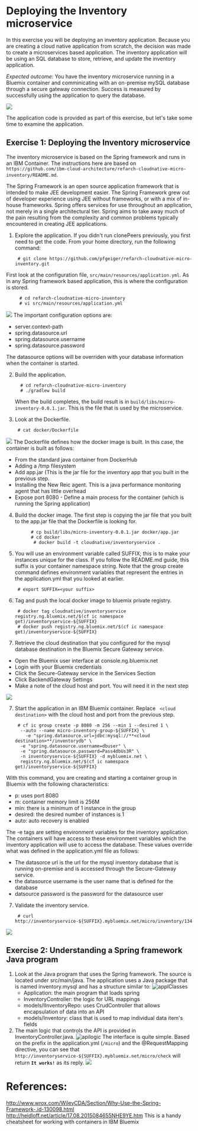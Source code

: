 # Deploying the Inventory microservice

In this exercise you will be deploying an inventory application. Because you are creating a cloud native application from scratch, the decision was made to create a microservices based application. The inventory application will be using an SQL database to store, retrieve, and update the inventory application.

<em>Expected outcome:</em> You have the inventory microservice running in a Bluemix container and comminicating with an on-premise mySQL database through a secure gateway connection. Success is measured by successfully using the application to query the database.

![](images/inventoryarch.png)


The application code is provided as part of this exercise, but let's take some time to examine the application.  


## Exercise 1: Deploying the Inventory microservice
The inventory microservice is based on the Spring framework and runs in an IBM Container. The instructions here are based on `https://github.com/ibm-cloud-architecture/refarch-cloudnative-micro-inventory/README.md`.

The Spring Framework is an open source application framework that is intended to make JEE development easier. The Spring Framework grew out of developer experience using JEE without frameworks, or with a mix of in-house frameworks. Spring offers services for use throughout an application, not merely in a single architectural tier. Spring aims to take away much of the pain resulting from the complexity and common problems typically encountered in creating JEE applications.


1. Explore the application. If you didn't run clonePeers previously, you first need to get the code. From your home directory, run the following command:

        # git clone https://github.com/pfgeiger/refarch-cloudnative-micro-inventory.git
First look at the configuration file, `src/main/resources/application.yml`. As in any Spring framework based application, this is where the configuration is stored.

         # cd refarch-cloudnative-micro-inventory
         # vi src/main/resources/application.yml

 ![](images/applicationyml.png)
 The important configuration options are:

   - server.context-path        
   - spring.datasource.url
   - spring.datasource.username
   - spring.datasource.password

 The datasource options will be overriden with your database information when the container is started.

2. Build the application.

         # cd refarch-cloudnative-micro-inventory
         # ./gradlew build

    When the build completes, the build result is in `build/libs/micro-inventory-0.0.1.jar`. This is the file that is used by the microservice.

3. Look at the Dockerfile.

        # cat docker/Dockerfile

 ![](images/inventorydockerfile.png)
 The Dockerfile defines how the docker image is built. In this case, the container is built as follows:

  - From the standard java container from DockerHub
  - Adding a /tmp filesystem
  - Add app.jar (This is the jar file for the inventory app that you built in the previous step.
  - Installing the New Reic agent. This is a java performance monitoring agent that has little overhead
  - Expose port 8080 - Define a main process for the container (which is running the Spring application)

4. Build the docker image. The first step is copying the jar file that you built to the app.jar file that the Dockerfile is looking for.

       		 # cp build/libs/micro-inventory-0.0.1.jar docker/app.jar
      	 	 # cd docker
      	      # docker build -t cloudnative/inventoryservice .

5. You will use an environment variable called SUFFIX; this is to make your instances unique for the class. If you follow the README.md guide, this suffix is your container namespace string. Note that the group create command defines environment variables that represent the entries in the application.yml that you looked at earlier.

        # export SUFFIX=<your suffix>

6. Tag and push the local docker image to bluemix private registry.

        # docker tag cloudnative/inventoryservice registry.ng.bluemix.net/$(cf ic namespace get)/inventoryservice-${SUFFIX}
        # docker push registry.ng.bluemix.net/$(cf ic namespace get)/inventoryservice-${SUFFIX}

7. Retrieve the cloud destination that you configured for the mysql database destination in the Bluemix Secure Gateway service.
  - Open the Bluemix user interface at console.ng.bluemix.net
  - Login with your Bluemix credentials
  - Click the Secure-Gateway service in the Services Section
  - Click BackendGateway Settings
  - Make a note of the cloud host and port. You will need it in the next step

 ![](images/clouddestination.png)

7. Start the application in an IBM Bluemix container. Replace  ` <cloud destination>` with the cloud host and port from the previous step.  

        # cf ic group create -p 8080 -m 256 --min 1 --desired 1 \
         --auto --name micro-inventory-group-${SUFFIX} \
	       -e "spring.datasource.url=jdbc:mysql://**<cloud destination>**/inventorydb" \
         -e "spring.datasource.username=dbuser" \
         -e "spring.datasource.password=Pass4dbUs3R" \
         -n inventoryservice-${SUFFIX} -d mybluemix.net \
         registry.ng.bluemix.net/$(cf ic namespace get)/inventoryservice-${SUFFIX}

 With this command, you are creating and starting a container group in Bluemix with the following characteristics:
  - p: uses port 8080
  - m: container memory limit is 256M
  - min: there is a minimum of 1 instance in the group
  - desired: the desired number of instances is 1
  - auto: auto recovery is enabled

 The -e tags are setting environment variables for the inventory application. The containers will have access to these environment variables which the inventory application will use to access the database. These values override what was defined in the application.yml file as follows:
  - The datasorce url is the url for the mysql inventory database that is running on-premise and is accessed through the Secure-Gateway service.
  - the datasource username is the user name that is defined for the database
  - datsource password is the password for the datasource user

7. Validate the inventory service.

        # curl http://inventoryservice-${SUFFIX}.mybluemix.net/micro/inventory/13402
![](images/028-inv-curl-1.png)


## Exercise 2: Understanding a Spring framework Java program

1. Look at the Java program that uses the Spring framework. The source is located under src/main/java. The application uses a Java package that is named inventory.mysql and has a structure similar to:
![applClasses](images/025-inv-applstructure.png)
   - Application: the main program that loads spring
   - InventoryController: the logic for URL mappings
   - models/IInventoryRepo: uses CrudController that allows encapsulation of data into an API
   - models/Inventory: class that is used to map individual data item's fields
2. The main logic that controls the API is provided in InventoryController.java.
![apilogic](images/InventoryController.png)
   The interface is quite simple. Based on the prefix in the application.yml (`/micro`) and the @RequestMapping directive, you can see that
`http://inventoryservice-${SUFFIX}.mybluemix.net/micro/check` will return **`It works!`** as its reply.
![](images/027-inv-check.png)

# References:
http://www.wrox.com/WileyCDA/Section/Why-Use-the-Spring-Framework-.id-130098.html
http://heidloff.net/article/17.08.2015084655NHE9YE.htm This is a handy cheatsheet for working with containers in IBM Bluemix
